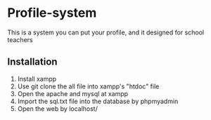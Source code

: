 # Profile-system #
This is a system you can put your profile, and it designed for school teachers

## Installation ##
1. Install xampp
2. Use git clone the all file into xampp's "htdoc" file
3. Open the apache and mysql at xampp
4. Import the sql.txt file into the database by phpmyadmin
5. Open the web by localhost/
   
